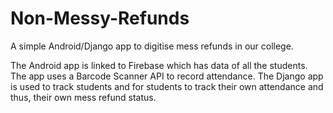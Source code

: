 # Non-Messy-Refunds
A simple Android/Django app to digitise mess refunds in our college.

The Android app is linked to Firebase which has data of all the students. The app uses a Barcode Scanner API to record attendance. The Django app is used to track students and for students to track their own attendance and thus, their own mess refund status.

